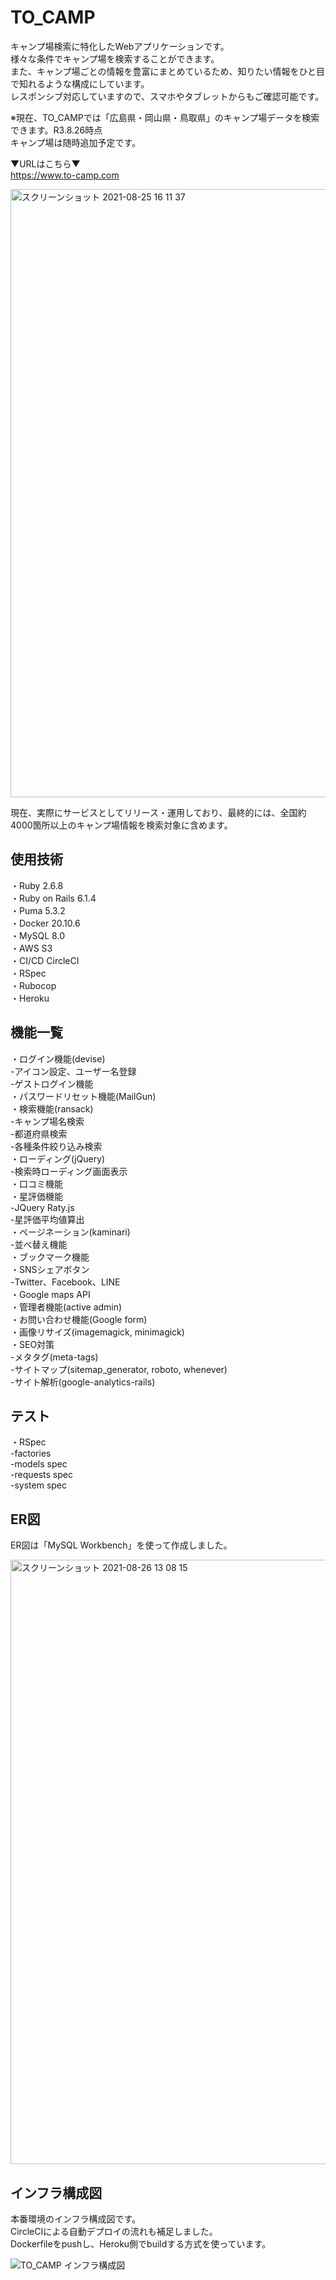 # TO_CAMP
キャンプ場検索に特化したWebアプリケーションです。<br>
様々な条件でキャンプ場を検索することができます。<br>
また、キャンプ場ごとの情報を豊富にまとめているため、知りたい情報をひと目で知れるような構成にしています。<br>
レスポンシブ対応していますので、スマホやタブレットからもご確認可能です。<br>

※現在、TO_CAMPでは「広島県・岡山県・鳥取県」のキャンプ場データを検索できます。R3.8.26時点<br>
キャンプ場は随時追加予定です。<br>

▼URLはこちら▼<br>
https://www.to-camp.com<br>

<img width="973" alt="スクリーンショット 2021-08-25 16 11 37" src="https://user-images.githubusercontent.com/78259954/130743498-7ea1b905-f6c4-4852-bc13-eae338dc63d3.png">

現在、実際にサービスとしてリリース・運用しており、最終的には、全国約4000箇所以上のキャンプ場情報を検索対象に含めます。<br>

## 使用技術
・Ruby 2.6.8<br>
・Ruby on Rails 6.1.4<br>
・Puma 5.3.2<br>
・Docker 20.10.6<br>
・MySQL 8.0<br>
・AWS S3<br>
・CI/CD CircleCI<br>
・RSpec<br>
・Rubocop<br>
・Heroku<br>

## 機能一覧
・ログイン機能(devise)<br>
-アイコン設定、ユーザー名登録<br>
-ゲストログイン機能<br>
・パスワードリセット機能(MailGun)<br>
・検索機能(ransack)<br>
-キャンプ場名検索<br>
-都道府県検索<br>
-各種条件絞り込み検索<br>
・ローディング(jQuery)<br>
-検索時ローディング画面表示<br>
・口コミ機能<br>
・星評価機能<br>
-JQuery Raty.js<br>
-星評価平均値算出<br>
・ページネーション(kaminari)<br>
-並べ替え機能<br>
・ブックマーク機能<br>
・SNSシェアボタン<br>
-Twitter、Facebook、LINE<br>
・Google maps API<br>
・管理者機能(active admin)<br>
・お問い合わせ機能(Google form)<br>
・画像リサイズ(imagemagick, minimagick)<br>
・SEO対策<br>
-メタタグ(meta-tags)<br>
-サイトマップ(sitemap_generator, roboto, whenever)<br>
-サイト解析(google-analytics-rails)<br>

## テスト
・RSpec<br>
-factories<br>
-models spec<br>
-requests spec<br>
-system spec<br>

## ER図
ER図は「MySQL Workbench」を使って作成しました。<br>

<img width="967" alt="スクリーンショット 2021-08-26 13 08 15" src="https://user-images.githubusercontent.com/78259954/130899450-bd275a20-fb84-481d-a85d-65402ea30ea4.png">

## インフラ構成図
本番環境のインフラ構成図です。<br>
CircleCIによる自動デプロイの流れも補足しました。<br>
Dockerfileをpushし、Heroku側でbuildする方式を使っています。<br>

![TO_CAMP インフラ構成図](https://user-images.githubusercontent.com/78259954/130965489-e031b1dd-0525-4b6b-8c38-65bcfbdb02df.png)